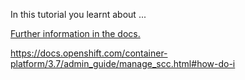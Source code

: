 In this tutorial you learnt about ...

[Further information in the docs.](https://docs.openshift.com/container-platform/3.5/admin_guide/manage_scc.html#enable-dockerhub-images-that-require-root)

https://docs.openshift.com/container-platform/3.7/admin_guide/manage_scc.html#how-do-i

